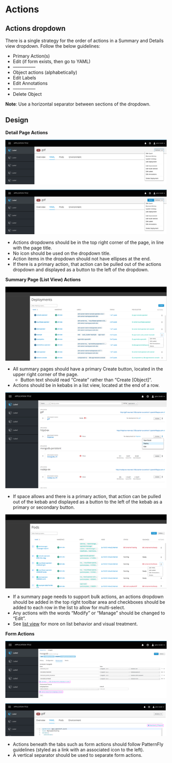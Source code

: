 # Actions

## Actions dropdown
There is a single strategy for the order of actions in a Summary and Details view dropdown. Follow the below guidelines:

* Primary Action(s)
* Edit (if form exists, then go to YAML)
* ––––––––––
* Object actions (alphabetically)
* Edit Labels
* Edit Annotations
* ––––––––––
* Delete Object

**Note**: Use a horizontal separator between sections of the dropdown.


## Design

**Detail Page Actions**

![Detail Page Actions 1](img/1.png)

![Detail Page Actions 2](img/2.png)

* Actions dropdowns should be in the top right corner of the page, in line with the page title.
* No icon should be used on the dropdown title.
* Action items in the dropdown should not have ellipses at the end.
* If there is a primary action, that action can be pulled out of the actions dropdown and displayed as a button to the left of the dropdown.


**Summary Page (List View) Actions**

![Summary Page Actions 1](img/3.png)

* All summary pages should have a primary Create button, located in the upper right corner of the page.
  * Button text should read “Create” rather than “Create [Object]”.
* Actions should be in kebabs in a list view, located at the end of a row.

![Summary Page Actions 2](img/4.png)

* If space allows and there is a primary action, that action can be pulled out of the kebab and displayed as a button to the left of the kebab as a primary or secondary button.

![Summary Page Actions 3](img/5.png)

* If a summary page needs to support bulk actions, an actions dropdown should be added in the top right toolbar area and checkboxes should be added to each row in the list to allow for multi-select.
* Any actions with the words “Modify” or “Manage” should be changed to “Edit”.
* See [list view](https://www.patternfly.org/pattern-library/content-views/list-view/) for more on list behavior and visual treatment.

**Form Actions**

![Form Actions 1](img/6.png)

![Form Actions 2](img/7.png)

* Actions beneath the tabs such as form actions should follow PatternFly guidelines (styled as a link with an associated icon to the left).
* A vertical separator should be used to separate form actions.
